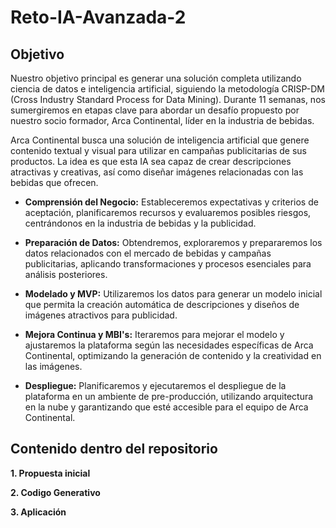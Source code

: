 # Reto-IA-Avanzada-2

## Objetivo

Nuestro objetivo principal es generar una solución completa utilizando ciencia de datos e inteligencia artificial, siguiendo la metodología CRISP-DM (Cross Industry Standard Process for Data Mining). Durante 11 semanas, nos sumergiremos en etapas clave para abordar un desafío propuesto por nuestro socio formador, Arca Continental, líder en la industria de bebidas.

Arca Continental busca una solución de inteligencia artificial que genere contenido textual y visual para utilizar en campañas publicitarias de sus productos. La idea es que esta IA sea capaz de crear descripciones atractivas y creativas, así como diseñar imágenes relacionadas con las bebidas que ofrecen.

- **Comprensión del Negocio:** Estableceremos expectativas y criterios de aceptación, planificaremos recursos y evaluaremos posibles riesgos, centrándonos en la industria de bebidas y la publicidad.

- **Preparación de Datos:** Obtendremos, exploraremos y prepararemos los datos relacionados con el mercado de bebidas y campañas publicitarias, aplicando transformaciones y procesos esenciales para análisis posteriores.

- **Modelado y MVP:** Utilizaremos los datos para generar un modelo inicial que permita la creación automática de descripciones y diseños de imágenes atractivos para publicidad.

- **Mejora Continua y MBI's:** Iteraremos para mejorar el modelo y ajustaremos la plataforma según las necesidades específicas de Arca Continental, optimizando la generación de contenido y la creatividad en las imágenes.

- **Despliegue:** Planificaremos y ejecutaremos el despliegue de la plataforma en un ambiente de pre-producción, utilizando arquitectura en la nube y garantizando que esté accesible para el equipo de Arca Continental.


## Contenido dentro del repositorio
**1. Propuesta inicial**

**2. Codigo Generativo**

**3. Aplicación**

